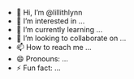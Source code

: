 - 👋 Hi, I’m @lillithlynn
- 👀 I’m interested in ...
- 🌱 I’m currently learning ...
- 💞️ I’m looking to collaborate on ...
- 📫 How to reach me ...
- 😄 Pronouns: ...
- ⚡ Fun fact: ...

<!---
lillithlynn/lillithlynn is a ✨ special ✨ repository because its `README.md` (this file) appears on your GitHub profile.
You can click the Preview link to take a look at your changes.
--->
